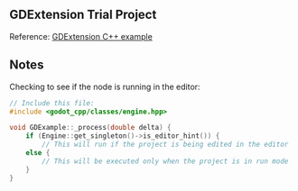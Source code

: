 ## GDExtension Trial Project

Reference: [GDExtension C++ example](https://docs.godotengine.org/en/stable/tutorials/scripting/gdextension/gdextension_cpp_example.html)

## Notes

Checking to see if the node is running in the editor:

```cpp
// Include this file:
#include <godot_cpp/classes/engine.hpp>

void GDExample::_process(double delta) {
    if (Engine::get_singleton()->is_editor_hint()) {
        // This will run if the project is being edited in the editor
    else {
        // This will be executed only when the project is in run mode
    }
}
```